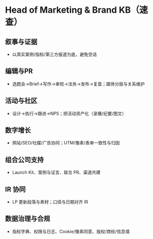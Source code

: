 # Head of Marketing & Brand KB（速查）

## 叙事与证据

- 以真实案例/指标/第三方报道为底，避免空话

## 编辑与PR

- 选题会→Brief→写作→审校→法务→发布→复盘；媒体分层与关系维护

## 活动与社区

- 设计→执行→跟进→NPS；把活动资产化（录播/纪要/图文）

## 数字增长

- 网站/SEO/社媒/广告协同；UTM/像素/表单一致性与归因

## 组合公司支持

- Launch Kit、案例与证言、联合 PR、渠道共建

## IR 协同

- LP 更新段落与素材；口径与日期对齐 IR

## 数据治理与合规

- 指标字典、权限与日志、Cookie/像素同意、版权/商标/信息墙
